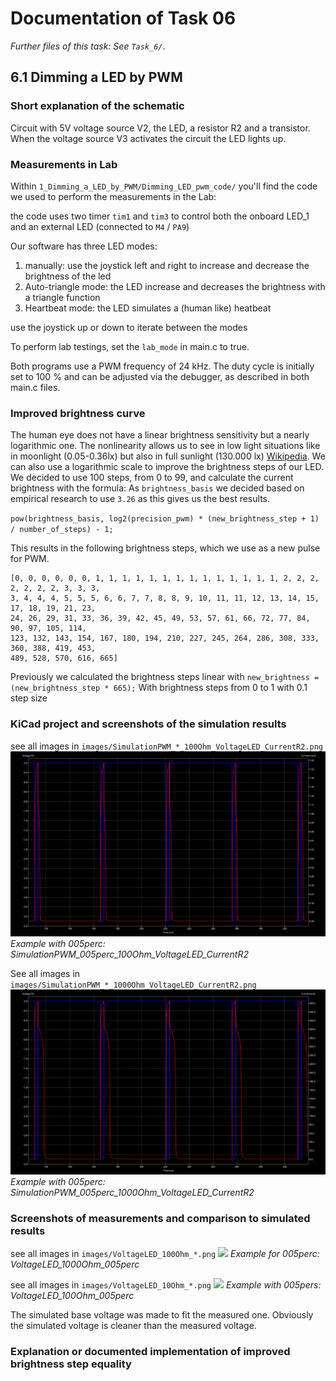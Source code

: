 # Documentation of Task 06
_Further files of this task: See `Task_6/`_.

## 6.1 Dimming a LED by PWM


### Short explanation of the schematic
Circuit with 5V voltage source V2, the LED, a resistor R2 and a transistor. When the voltage source V3 activates the circuit the LED lights up.

### Measurements in Lab

Within `1_Dimming_a_LED_by_PWM/Dimming_LED_pwm_code/` you'll find the code we used to perform the measurements in the Lab:

the code uses two timer `tim1` and `tim3` to control both the onboard LED_1 and an external LED (connected to `M4` / `PA9`)

Our software has three LED modes: 
1. manually: use the joystick left and right to increase and decrease the brightness of the led
2. Auto-triangle mode: the LED increase and decreases the brightness with a triangle function
3. Heartbeat mode: the LED simulates a (human like) heatbeat

use the joystick up or down to iterate between the modes

To perform lab testings, set the `lab_mode` in main.c to true.

Both programs use a PWM frequency of 24 kHz. The duty cycle is initially set to 100 % and can be adjusted via the debugger, as described in both main.c files.

### Improved brightness curve
The human eye does not have a linear brightness sensitivity but a nearly logarithmic one. The nonlinearity allows us to see in low light
situations like in moonlight (0.05-0.36lx) but also in full sunlight (130.000 lx) [Wikipedia](https://de.wikipedia.org/wiki/Beleuchtungsst%C3%A4rke).
We can also use a logarithmic scale to improve the brightness steps of our LED. We decided to use 100 steps, from 0 to 99, and calculate the current brightness with the formula:
As `brightness_basis` we decided based on empirical research to use `3.26` as this gives us the best results.

`pow(brightness_basis, log2(precision_pwm) * (new_brightness_step + 1) / number_of_steps) - 1;`

This results in the following brightness steps, which we use as a new pulse for PWM.
```
[0, 0, 0, 0, 0, 0, 1, 1, 1, 1, 1, 1, 1, 1, 1, 1, 1, 1, 1, 1, 2, 2, 2, 2, 2, 2, 2, 3, 3, 3,
3, 4, 4, 4, 5, 5, 5, 6, 6, 7, 7, 8, 8, 9, 10, 11, 11, 12, 13, 14, 15, 17, 18, 19, 21, 23,
24, 26, 29, 31, 33, 36, 39, 42, 45, 49, 53, 57, 61, 66, 72, 77, 84, 90, 97, 105, 114,
123, 132, 143, 154, 167, 180, 194, 210, 227, 245, 264, 286, 308, 333, 360, 388, 419, 453, 
489, 528, 570, 616, 665]
```

Previously we calculated the brightness steps linear with 
`new_brightness =  (new_brightness_step * 665);`
With brightness steps from 0 to 1 with 0.1 step size

### KiCad project and screenshots of the simulation results
see all images in `images/SimulationPWM_*_100Ohm_VoltageLED_CurrentR2.png` 
![](images/SimulationPWM_005perc_100Ohm_VoltageLED_CurrentR2.png)
*Example with 005perc: SimulationPWM_005perc_100Ohm_VoltageLED_CurrentR2*

See all images in `images/SimulationPWM_*_1000Ohm_VoltageLED_CurrentR2.png`
![](images/SimulationPWM_005perc_1000Ohm_VoltageLED_CurrentR2.png)
*Example with 005perc: SimulationPWM_005perc_1000Ohm_VoltageLED_CurrentR2*


### Screenshots of measurements and comparison to simulated results
see all images in `images/VoltageLED_100Ohm_*.png` 
![](images/VoltageLED_1000Ohm_005perc.png)
*Example for 005perc: VoltageLED_1000Ohm_005perc*

see all images in `images/VoltageLED_10Ohm_*.png`
![](images/VoltageLED_100Ohm_005perc.png)
*Example with 005pers: VoltageLED_100Ohm_005perc*

The simulated base voltage was made to fit the measured one. Obviously the simulated voltage is cleaner than the measured voltage.

### Explanation or documented implementation of improved brightness step equality

